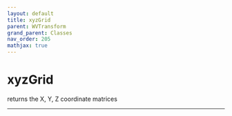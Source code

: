 ```yaml
---
layout: default
title: xyzGrid
parent: WVTransform
grand_parent: Classes
nav_order: 205
mathjax: true
---
```


#  xyzGrid

returns the X, Y, Z coordinate matrices


---

